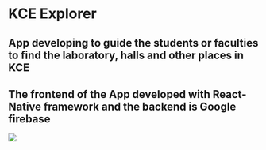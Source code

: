 # KCE Explorer 
## App developing to guide the students or faculties to find the laboratory, halls and other places in KCE 
## The frontend of the App developed with React-Native framework and the backend is Google firebase
![](https://github.com/NareshKumar1553/Perisamy/raw/main/images/ic_launcher.png)
